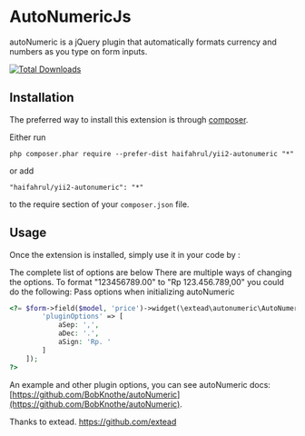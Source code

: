 AutoNumericJs
=============

autoNumeric is a jQuery plugin that automatically formats currency and numbers as you type on form inputs.

[![Total Downloads](https://poser.pugx.org/haifahrul/yii2-autonumeric/downloads)](https://packagist.org/packages/haifahrul/yii2-autonumeric)

Installation
------------

The preferred way to install this extension is through [composer](http://getcomposer.org/download/).

Either run

```
php composer.phar require --prefer-dist haifahrul/yii2-autonumeric "*"
```

or add

```
"haifahrul/yii2-autonumeric": "*"
```

to the require section of your `composer.json` file.


Usage
-----

Once the extension is installed, simply use it in your code by  :

The complete list of options are below
There are multiple ways of changing the options. To format "123456789.00" to "Rp 123.456.789,00" you could do the following:
Pass options when initializing autoNumeric
```php
<?= $form->field($model, 'price')->widget(\extead\autonumeric\AutoNumeric::classname(), [
        'pluginOptions' => [
            aSep: ',',
            aDec: '.',
            aSign: 'Rp. '
        ]
    ]);
?>
```

An example and other plugin options, you can see autoNumeric docs: [https://github.com/BobKnothe/autoNumeric](https://github.com/BobKnothe/autoNumeric).

Thanks to extead. https://github.com/extead
